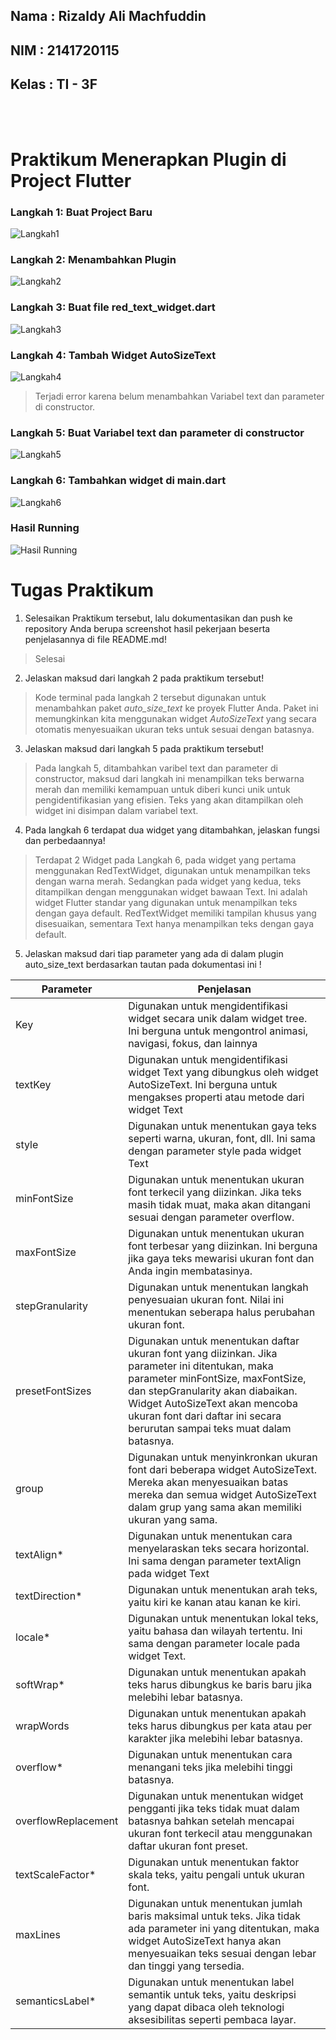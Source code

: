 ## Nama : Rizaldy Ali Machfuddin
## NIM : 2141720115
## Kelas : TI - 3F

<br>
<br>

# Praktikum Menerapkan Plugin di Project Flutter

### Langkah 1: Buat Project Baru
![Langkah1](docs/Langkah1.png)

### Langkah 2: Menambahkan Plugin
![Langkah2](docs/Langkah2.png)

### Langkah 3: Buat file red_text_widget.dart
![Langkah3](docs/Langkah3.png)

### Langkah 4: Tambah Widget AutoSizeText
![Langkah4](docs/Langkah4.png)
>Terjadi error karena belum menambahkan Variabel text dan parameter di constructor.

### Langkah 5: Buat Variabel text dan parameter di constructor
![Langkah5](docs/Langkah5.png)

### Langkah 6: Tambahkan widget di main.dart
![Langkah6](docs/Langkah6.png)

### Hasil Running
![Hasil Running](docs/HasilRunning.png)

# Tugas Praktikum

1. Selesaikan Praktikum tersebut, lalu dokumentasikan dan push ke repository Anda berupa screenshot hasil pekerjaan beserta penjelasannya di file README.md!
> Selesai
2. Jelaskan maksud dari langkah 2 pada praktikum tersebut!
> Kode terminal pada langkah 2 tersebut digunakan untuk menambahkan paket *auto_size_text* ke proyek Flutter Anda. Paket ini memungkinkan kita menggunakan widget *AutoSizeText* yang secara otomatis menyesuaikan ukuran teks untuk sesuai dengan batasnya.
3. Jelaskan maksud dari langkah 5 pada praktikum tersebut!
> Pada langkah 5, ditambahkan varibel text dan parameter di constructor, maksud dari langkah ini menampilkan teks berwarna merah dan memiliki kemampuan untuk diberi kunci unik untuk pengidentifikasian yang efisien. Teks yang akan ditampilkan oleh widget ini disimpan dalam variabel text.
4. Pada langkah 6 terdapat dua widget yang ditambahkan, jelaskan fungsi dan perbedaannya!
> Terdapat 2 Widget pada Langkah 6, pada widget yang pertama menggunakan RedTextWidget, digunakan untuk menampilkan teks dengan warna merah. Sedangkan pada widget yang kedua, teks ditampilkan dengan menggunakan widget bawaan Text. Ini adalah widget Flutter standar yang digunakan untuk menampilkan teks dengan gaya default. RedTextWidget memiliki tampilan khusus yang disesuaikan, sementara Text hanya menampilkan teks dengan gaya default.
5. Jelaskan maksud dari tiap parameter yang ada di dalam plugin auto_size_text berdasarkan tautan pada dokumentasi ini !

|Parameter          |Penjelasan                
|-------------------|-------------------------------
|Key                |Digunakan untuk mengidentifikasi widget secara unik dalam widget tree. Ini berguna untuk mengontrol animasi, navigasi, fokus, dan lainnya
|textKey            |Digunakan untuk mengidentifikasi widget Text yang dibungkus oleh widget AutoSizeText. Ini berguna untuk mengakses properti atau metode dari widget Text
|style              |Digunakan untuk menentukan gaya teks seperti warna, ukuran, font, dll. Ini sama dengan parameter style pada widget Text
|minFontSize        |Digunakan untuk menentukan ukuran font terkecil yang diizinkan. Jika teks masih tidak muat, maka akan ditangani sesuai dengan parameter overflow.
|maxFontSize        |Digunakan untuk menentukan ukuran font terbesar yang diizinkan. Ini berguna jika gaya teks mewarisi ukuran font dan Anda ingin membatasinya.
|stepGranularity    |Digunakan untuk menentukan langkah penyesuaian ukuran font. Nilai ini menentukan seberapa halus perubahan ukuran font.
|presetFontSizes    |Digunakan untuk menentukan daftar ukuran font yang diizinkan. Jika parameter ini ditentukan, maka parameter minFontSize, maxFontSize, dan stepGranularity akan diabaikan. Widget AutoSizeText akan mencoba ukuran font dari daftar ini secara berurutan sampai teks muat dalam batasnya.
|group              |Digunakan untuk menyinkronkan ukuran font dari beberapa widget AutoSizeText. Mereka akan menyesuaikan batas mereka dan semua widget AutoSizeText dalam grup yang sama akan memiliki ukuran yang sama.
|textAlign*         |Digunakan untuk menentukan cara menyelaraskan teks secara horizontal. Ini sama dengan parameter textAlign pada widget Text
|textDirection*     |Digunakan untuk menentukan arah teks, yaitu kiri ke kanan atau kanan ke kiri.
|locale*            |Digunakan untuk menentukan lokal teks, yaitu bahasa dan wilayah tertentu. Ini sama dengan parameter locale pada widget Text.
|softWrap*          |Digunakan untuk menentukan apakah teks harus dibungkus ke baris baru jika melebihi lebar batasnya. 
|wrapWords          |Digunakan untuk menentukan apakah teks harus dibungkus per kata atau per karakter jika melebihi lebar batasnya.
|overflow*          |Digunakan untuk menentukan cara menangani teks jika melebihi tinggi batasnya.
|overflowReplacement|Digunakan untuk menentukan widget pengganti jika teks tidak muat dalam batasnya bahkan setelah mencapai ukuran font terkecil atau menggunakan daftar ukuran font preset.
|textScaleFactor*   |Digunakan untuk menentukan faktor skala teks, yaitu pengali untuk ukuran font.
|maxLines           |Digunakan untuk menentukan jumlah baris maksimal untuk teks. Jika tidak ada parameter ini yang ditentukan, maka widget AutoSizeText hanya akan menyesuaikan teks sesuai dengan lebar dan tinggi yang tersedia.
|semanticsLabel*    |Digunakan untuk menentukan label semantik untuk teks, yaitu deskripsi yang dapat dibaca oleh teknologi aksesibilitas seperti pembaca layar.
